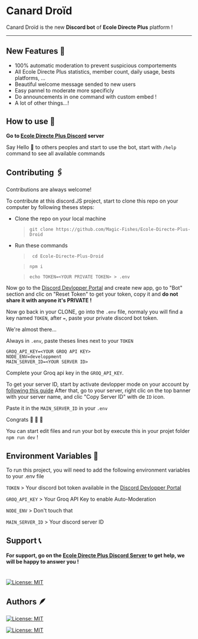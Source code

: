 
# Canard Droïd 

Canard Droïd is the new **Discord bot** of **Ecole Directe Plus** platform !


---

## New Features 🎉

- 100% automatic moderation to prevent suspicious comportements
- All Ecole Directe Plus statistics, member count, daily usage, bests platforms, ...
- Beautiful welcome message sended to new users
- Easy pannel to moderate more specificly
- Do announcements in one command with custom embed !
- A lot of other things...!



## How to use 📘​

**Go to [Ecole Directe Plus Discord](https://discord.gg/AKAqXfTgvE) server**

Say Hello 👋​ to others peoples and start to use the bot, start with `/help` command to see all available commands
## Contributing 🖇️​

Contributions are always welcome!

To contribute at this discord.JS project, start to clone this repo on your computer by following theses steps:



- Clone the repo on your local machine

    > ```git clone https://github.com/Magic-Fishes/Ecole-Directe-Plus-Droid ```

- Run these commands
    > ``` cd Ecole-Directe-Plus-Droid```
    
    >```npm i```
    
    >```echo TOKEN=<YOUR PRIVATE TOKEN> > .env```
    
    

Now go to the [Discord Devlopper Portal](https://discord.com/developers/applications) and create new app, go to "Bot" section and clic on "Reset Token" to get your token, copy it and **do not share it with anyone it's PRIVATE !**

Now go back in your CLONE, go into the `.env` file, normaly you will find a key named `TOKEN`, after `=`, paste your private discord bot token.

We're almost there...

Always in `.env`, paste theses lines next to your `TOKEN`

```SOCKET_URL=wss://ecole-directe.plus/ws:7890
GROQ_API_KEY=<YOUR GROQ API KEY>
NODE_ENV=developpment
MAIN_SERVER_ID=<YOUR SERVER ID>
```

Complete your Groq api key in the `GROQ_API_KEY`.

To get your server ID, start by activate devlopper mode on your account by [following this guide](https://www.howtogeek.com/714348/how-to-enable-or-disable-developer-mode-on-discord/)
After that, go to your server, right clic on the top banner with your server name, and clic "Copy Server ID" with de `ID` icon.

Paste it in the `MAIN_SERVER_ID` in your `.env`

Congrats  🎉 🎉 🎉

You can start edit files and run your bot by execute this in your projet folder `npm run dev` !
## Environment Variables 🌳​

To run this project, you will need to add the following environment variables to your .env file

`TOKEN` > Your discord bot token available in the [Discord Devlopper Portal](https://discord.com/developers/applications/)

`GROQ_API_KEY` > Your Groq API Key to enable Auto-Moderation

`NODE_ENV` > Don't touch that

`MAIN_SERVER_ID` > Your discord server ID


## Support 📞​

#### For support, go on the [Ecole Directe Plus Discord Server](https://discord.gg/AKAqXfTgvE) to get help, we will be happy to answer you !

#

[![License: MIT](https://img.shields.io/badge/License-MIT-yellow.svg)](https://opensource.org/licenses/MIT)

## Authors 🪶

[![License: MIT](https://img.shields.io/badge/As_de_Pique-@as2pick-3CB371)](https://github.com/as2pick)

[![License: MIT](https://img.shields.io/badge/Ewalwi-@ewalwi-00BFFF)](https://github.com/Ewalwi)
